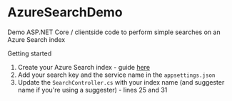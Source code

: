 # AzureSearchDemo
Demo ASP.NET Core / clientside code to perform simple searches on an Azure Search index

Getting started
1. Create your Azure Search index - guide [here](https://docs.microsoft.com/en-us/azure/search/search-create-index-dotnet)
2. Add your search key and the service name in the `appsettings.json`
3. Update the `SearchController.cs` with your index name (and suggester name if you're using a suggester) - lines 25 and 31
